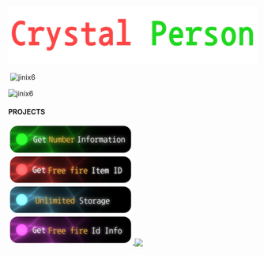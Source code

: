 <p align="center">
  <img src="New Project 9 [E9A91A8].png" alt="Logo">
</p>


<p>&nbsp;<img align="center" src="https://github-readme-stats.vercel.app/api?username=jinix6&show_icons=true&locale=en" alt="jinix6" /></p>

<p><img align="center" src="https://github-readme-streak-stats.herokuapp.com/?user=jinix6&" alt="jinix6" /></p>

#### PROJECTS


<a href="https://truecaller-six.vercel.app" target="_blank">
  <img width="50%" src="New Project 9 [6FCEF8F].png">
</a>

<a href="https://jinix6.github.io/Icon/" target="_blank">
  <img width="50%" src="New Project 9 [60A2C85].png">
</a>

<a href="https://unlimited-storage-drab.vercel.app/" target="_blank">
  <img width="50%" src="New Project 9 [46D220E].png">
</a>


<a href="https://t.me/FFinfox" target="_blank">
  <img width="50%" src="New Project 9 [8F8CF30].png">
</a>
<a href="https://github.com/jinix6/ff-profile-webp">
  <img align="center" src="https://github-readme-stats.vercel.app/api/pin/?username=jinix6&repo=ff-profile-webp" />
</a>
